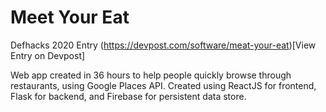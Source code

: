 # Meet Your Eat

Defhacks 2020 Entry
(https://devpost.com/software/meat-your-eat)[View Entry on Devpost]

Web app created in 36 hours to help people quickly browse through restaurants, using Google Places API. Created using ReactJS for frontend, Flask for backend, and Firebase for persistent data store.
